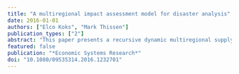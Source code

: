 ```yaml
---
title: "A multiregional impact assessment model for disaster analysis"
date: 2016-01-01
authors: ["Elco Koks", "Mark Thissen"]
publication_types: ["2"]
abstract: "This paper presents a recursive dynamic multiregional supply-use model, combining linear programming and input–output (I–O) modeling to assess the economy-wide consequences of a natural disaster on a pan-European scale. It is a supply-use model which considers production technologies and allows for supply side constraints. The model has been illustrated for three floods in Rotterdam, The Netherlands. Results show that most of the neighboring regions gain from the flood due to increased demand for reconstruction and production capacity constraints in the affected region. Regions located further away or neighboring regions without a direct export link to the affected region mostly suffered small losses. These losses are due to the costs of increased inefficiencies in the production process that have to be paid for by all (indirectly) consuming regions. In the end, the floods cause regionally differentiated welfare effects."
featured: false
publication: "*Economic Systems Research*"
doi: "10.1080/09535314.2016.1232701"
---
```


